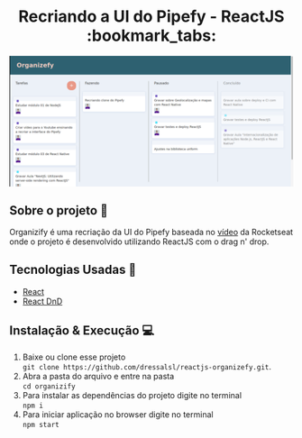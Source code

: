 <h1 align="center">
    Recriando a UI do Pipefy - ReactJS :bookmark_tabs:
</h1>

<img src="https://raw.githubusercontent.com/dressalsl/reactjs-organizefy/master/src/Screenshot%20from%202020-07-07%2014-54-06.png" align="center"></img>


## Sobre o projeto 🚀

Organizify é uma recriação da UI do Pipefy baseada no [vídeo](https://www.youtube.com/watch?v=awRtgpRsdTQ) da Rocketseat onde o projeto é desenvolvido utilizando ReactJS com o drag n' drop.

## Tecnologias Usadas :dart:

- [React](https://reactjs.org)
- [React DnD](https://react-dnd.github.io/react-dnd/about)

## Instalação & Execução :computer:

1. Baixe ou clone esse projeto <br> `git clone https://github.com/dressalsl/reactjs-organizefy.git`.
2. Abra a pasta do arquivo e entre na pasta <br>  `cd organizify`
3. Para instalar as dependências do projeto digite no terminal <br> `npm i`
4. Para iniciar aplicação no browser digite no terminal <br> `npm start`
